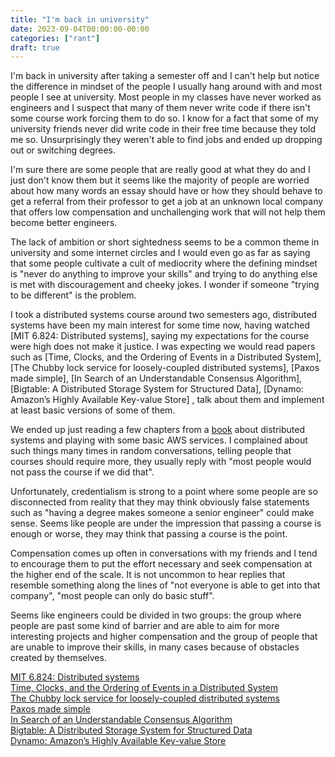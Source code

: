 ```yaml
---
title: "I'm back in university"
date: 2023-09-04T00:00:00-00:00
categories: ["rant"]
draft: true
---
```


I'm back in university after taking a semester off and I can't help but notice the difference in mindset of the people I usually hang around with and most people I see at university. Most people in my classes have never worked as engineers and I suspect that many of them never write code if there isn't some course work forcing them to do so. I know for a fact that some of my university friends never did write code in their free time because they told me so. Unsurprisingly they weren't able to find jobs and ended up dropping out or switching degrees.

I'm sure there are some people that are really good at what they do and I just don't know them but it seems like the majority of people are worried about how many words an essay should have or how they should behave to get a referral from their professor to get a job at an unknown local company that offers low compensation and unchallenging work that will not help them become better engineers.

The lack of ambition or short sightedness seems to be a common theme in university and some internet circles and I would even go as far as saying that some people cultivate a cult of mediocrity where the defining mindset is "never do anything to improve your skills" and trying to do anything else is met with discouragement and cheeky jokes. I wonder if someone "trying to be different" is the problem.

I took a distributed systems course around two semesters ago, distributed systems have been my main interest for some time now, having watched [MIT 6.824: Distributed systems], saying my expectations for the course were high does not make it justice. I was expecting we would read papers such as [Time, Clocks, and the Ordering of Events in a Distributed System], [The Chubby lock service for loosely-coupled distributed systems], [Paxos made simple], [In Search of an Understandable Consensus Algorithm], [Bigtable: A Distributed Storage System for Structured Data], [Dynamo: Amazon’s Highly Available Key-value Store] , talk about them and implement at least basic versions of some of them.

We ended up just reading a few chapters from a [book](https://www.distributed-systems.net/index.php/books/ds4/) about distributed systems and playing with some basic AWS services. I complained about such things many times in random conversations, telling people that courses should require more, they usually reply with "most people would not pass the course if we did that".

Unfortunately, credentialism is strong to a point where some people are so disconnected from reality that they may think obviously false statements such as "having a degree makes someone a senior engineer" could make sense. Seems like people are under the impression that passing a course is enough or worse, they may think that passing a course is the point.

Compensation comes up often in conversations with my friends and I tend to encourage them to put the effort necessary and seek compensation at the higher end of the scale. It is not uncommon to hear replies that resemble something along the lines of "not everyone is able to get into that company", "most people can only do basic stuff".

Seems like engineers could be divided in two groups: the group where people are past some kind of barrier and are able to aim for more interesting projects and higher compensation and the group of people that are unable to improve their skills, in many cases because of obstacles created by themselves.

[MIT 6.824: Distributed systems](https://www.youtube.com/watch?v=cQP8WApzIQQ&list=PLrw6a1wE39_tb2fErI4-WkMbsvGQk9_UB)  
[Time, Clocks, and the Ordering of Events in a Distributed System](https://lamport.azurewebsites.net/pubs/time-clocks.pdf)  
[The Chubby lock service for loosely-coupled distributed systems](https://static.googleusercontent.com/media/research.google.com/en//archive/chubby-osdi06.pdf)  
[Paxos made simple](https://lamport.azurewebsites.net/pubs/paxos-simple.pdf)  
[In Search of an Understandable Consensus Algorithm](https://raft.github.io/raft.pdf)  
[Bigtable: A Distributed Storage System for Structured Data](https://static.googleusercontent.com/media/research.google.com/en//archive/bigtable-osdi06.pdf)  
[Dynamo: Amazon’s Highly Available Key-value Store](https://www.allthingsdistributed.com/files/amazon-dynamo-sosp2007.pdf)
